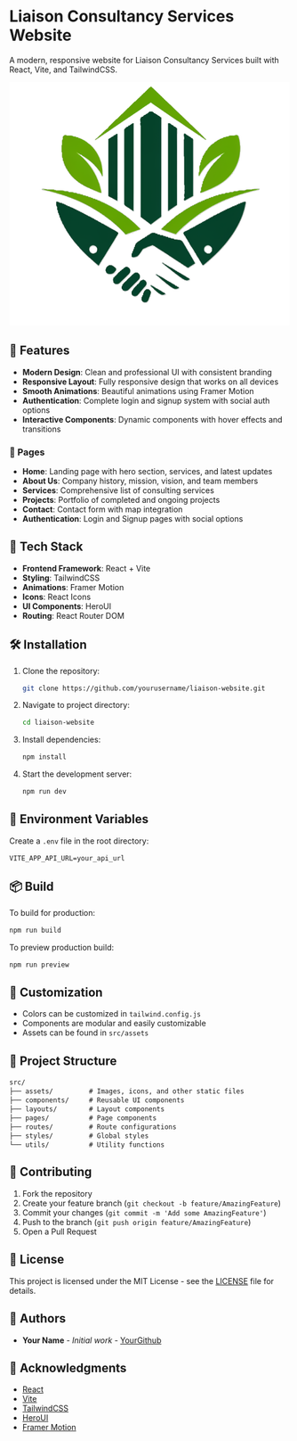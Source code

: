 # Liaison Consultancy Services Website

A modern, responsive website for Liaison Consultancy Services built with React, Vite, and TailwindCSS.

![Liaison Logo](src/assets/images/logo.png)

## 🌟 Features

- **Modern Design**: Clean and professional UI with consistent branding
- **Responsive Layout**: Fully responsive design that works on all devices
- **Smooth Animations**: Beautiful animations using Framer Motion
- **Authentication**: Complete login and signup system with social auth options
- **Interactive Components**: Dynamic components with hover effects and transitions

### 📱 Pages

- **Home**: Landing page with hero section, services, and latest updates
- **About Us**: Company history, mission, vision, and team members
- **Services**: Comprehensive list of consulting services
- **Projects**: Portfolio of completed and ongoing projects
- **Contact**: Contact form with map integration
- **Authentication**: Login and Signup pages with social options

## 🚀 Tech Stack

- **Frontend Framework**: React + Vite
- **Styling**: TailwindCSS
- **Animations**: Framer Motion
- **Icons**: React Icons
- **UI Components**: HeroUI
- **Routing**: React Router DOM

## 🛠️ Installation

1. Clone the repository:

   ```bash
   git clone https://github.com/yourusername/liaison-website.git
   ```

2. Navigate to project directory:

   ```bash
   cd liaison-website
   ```

3. Install dependencies:

   ```bash
   npm install
   ```

4. Start the development server:
   ```bash
   npm run dev
   ```

## 🔧 Environment Variables

Create a `.env` file in the root directory:

```env
VITE_APP_API_URL=your_api_url
```

## 📦 Build

To build for production:

```bash
npm run build
```

To preview production build:

```bash
npm run preview
```

## 🎨 Customization

- Colors can be customized in `tailwind.config.js`
- Components are modular and easily customizable
- Assets can be found in `src/assets`

## 📁 Project Structure

```
src/
├── assets/         # Images, icons, and other static files
├── components/     # Reusable UI components
├── layouts/        # Layout components
├── pages/          # Page components
├── routes/         # Route configurations
├── styles/         # Global styles
└── utils/          # Utility functions
```

## 🤝 Contributing

1. Fork the repository
2. Create your feature branch (`git checkout -b feature/AmazingFeature`)
3. Commit your changes (`git commit -m 'Add some AmazingFeature'`)
4. Push to the branch (`git push origin feature/AmazingFeature`)
5. Open a Pull Request

## 📄 License

This project is licensed under the MIT License - see the [LICENSE](LICENSE) file for details.

## 👥 Authors

- **Your Name** - _Initial work_ - [YourGithub](https://github.com/yourusername)

## 🙏 Acknowledgments

- [React](https://reactjs.org/)
- [Vite](https://vitejs.dev/)
- [TailwindCSS](https://tailwindcss.com/)
- [HeroUI](https://heroui.net/)
- [Framer Motion](https://www.framer.com/motion/)

